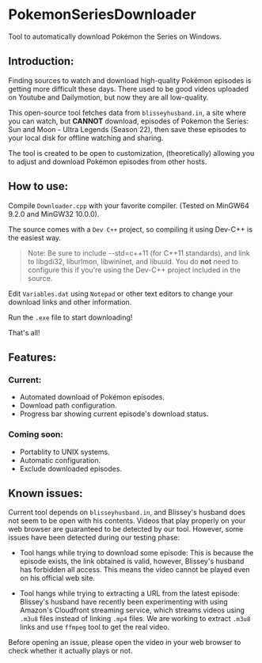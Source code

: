 # PokemonSeriesDownloader

Tool to automatically download Pokémon the Series on Windows.

## Introduction:

Finding sources to watch and download high-quality Pokémon episodes is getting more difficult these days. There used to be good videos uploaded on Youtube and Dailymotion, but now they are all low-quality.

This open-source tool fetches data from `blisseyhusband.in`, a site where you can watch, but **CANNOT** download, episodes of Pokemon the Series: Sun and Moon - Ultra Legends (Season 22), then save these episodes to your local disk for offline watching and sharing.

The tool is created to be open to customization, (theoretically) allowing you to adjust and download Pokémon episodes from other hosts.

## How to use:

Compile `Downloader.cpp` with your favorite compiler. (Tested on MinGW64 9.2.0 and MinGW32 10.0.0).

The source comes with a `Dev C++` project, so compiling it using Dev-C++ is the easiest way.

> Note: Be sure to include --std=c++11 (for C++11 standards), and link to libgdi32, liburlmon, libwininet, and libuuid. You do **not** need to configure this if you're using the Dev-C++ project included in the source.

Edit `Variables.dat` using `Notepad` or other text editors to change your download links and other information.

Run the `.exe` file to start downloading!

That's all!

## Features:

### Current:

- Automated download of Pokémon episodes.
- Download path configuration.
- Progress bar showing current episode's download status.

### Coming soon:

- Portablity to UNIX systems.
- Automatic configuration.
- Exclude downloaded episodes.

## Known issues:

Current tool depends on `blisseyhusband.in`, and Blissey's husband does not seem to be open with his contents. Videos that play properly on your web browser are guaranteed to be detected by our tool. However, some issues have been detected during our testing phase:

- Tool hangs while trying to download some episode: This is because the episode exists, the link obtained is valid, however, Blissey's husband has forbidden all access. This means the video cannot be played even on his official web site.

- Tool hangs while trying to extracting a URL from the latest episode: Blissey's husband have recently been experimenting with using Amazon's Cloudfront streaming service, which streams videos using `.m3u8` files instead of linking `.mp4` files. We are working to extract `.m3u8` links and use `ffmpeg` tool to get the real video.

Before opening an issue, please open the video in your web browser to check whether it actually plays or not.